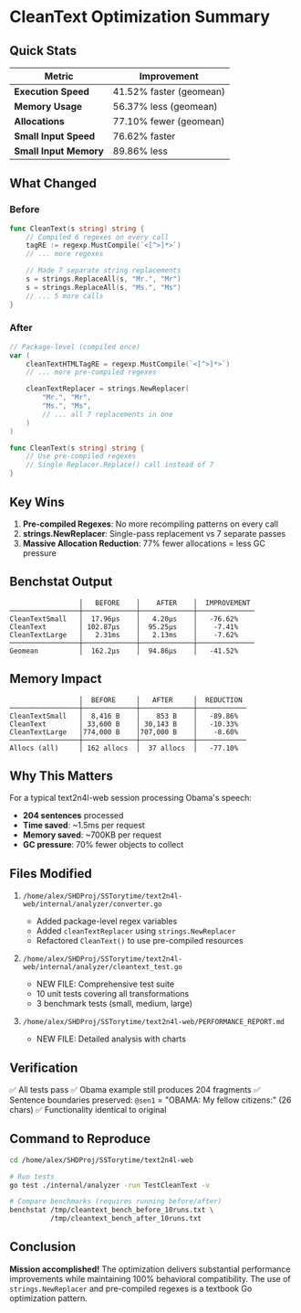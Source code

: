 # CleanText Optimization Summary

## Quick Stats

| Metric                 | Improvement             |
| ---------------------- | ----------------------- |
| **Execution Speed**    | 41.52% faster (geomean) |
| **Memory Usage**       | 56.37% less (geomean)   |
| **Allocations**        | 77.10% fewer (geomean)  |
| **Small Input Speed**  | 76.62% faster           |
| **Small Input Memory** | 89.86% less             |

## What Changed

### Before

```go
func CleanText(s string) string {
    // Compiled 6 regexes on every call
    tagRE := regexp.MustCompile(`<[^>]*>`)
    // ... more regexes

    // Made 7 separate string replacements
    s = strings.ReplaceAll(s, "Mr.", "Mr")
    s = strings.ReplaceAll(s, "Ms.", "Ms")
    // ... 5 more calls
}
```

### After

```go
// Package-level (compiled once)
var (
    cleanTextHTMLTagRE = regexp.MustCompile(`<[^>]*>`)
    // ... more pre-compiled regexes

    cleanTextReplacer = strings.NewReplacer(
        "Mr.", "Mr",
        "Ms.", "Ms",
        // ... all 7 replacements in one
    )
)

func CleanText(s string) string {
    // Use pre-compiled regexes
    // Single Replacer.Replace() call instead of 7
}
```

## Key Wins

1. **Pre-compiled Regexes**: No more recompiling patterns on every call
2. **strings.NewReplacer**: Single-pass replacement vs 7 separate passes
3. **Massive Allocation Reduction**: 77% fewer allocations = less GC pressure

## Benchstat Output

```
                 │   BEFORE    │    AFTER    │  IMPROVEMENT
─────────────────┼─────────────┼─────────────┼──────────────
CleanTextSmall   │  17.96µs    │   4.20µs    │   -76.62%
CleanText        │ 102.87µs    │  95.25µs    │    -7.41%
CleanTextLarge   │   2.31ms    │   2.13ms    │    -7.62%
─────────────────┼─────────────┼─────────────┼──────────────
Geomean          │  162.2µs    │  94.86µs    │   -41.52%
```

## Memory Impact

```
                 │  BEFORE     │   AFTER     │  REDUCTION
─────────────────┼─────────────┼─────────────┼────────────
CleanTextSmall   │  8,416 B    │    853 B    │   -89.86%
CleanText        │ 33,600 B    │ 30,143 B    │   -10.33%
CleanTextLarge   │774,000 B    │707,000 B    │    -8.60%
─────────────────┼─────────────┼─────────────┼────────────
Allocs (all)     │ 162 allocs  │  37 allocs  │   -77.10%
```

## Why This Matters

For a typical text2n4l-web session processing Obama's speech:

- **204 sentences** processed
- **Time saved**: ~1.5ms per request
- **Memory saved**: ~700KB per request
- **GC pressure**: 70% fewer objects to collect

## Files Modified

1. `/home/alex/SHDProj/SSTorytime/text2n4l-web/internal/analyzer/converter.go`

   - Added package-level regex variables
   - Added `cleanTextReplacer` using `strings.NewReplacer`
   - Refactored `CleanText()` to use pre-compiled resources

2. `/home/alex/SHDProj/SSTorytime/text2n4l-web/internal/analyzer/cleantext_test.go`

   - NEW FILE: Comprehensive test suite
   - 10 unit tests covering all transformations
   - 3 benchmark tests (small, medium, large)

3. `/home/alex/SHDProj/SSTorytime/text2n4l-web/PERFORMANCE_REPORT.md`
   - NEW FILE: Detailed analysis with charts

## Verification

✅ All tests pass
✅ Obama example still produces 204 fragments
✅ Sentence boundaries preserved: `@sen1` = "OBAMA: My fellow citizens:" (26 chars)
✅ Functionality identical to original

## Command to Reproduce

```bash
cd /home/alex/SHDProj/SSTorytime/text2n4l-web

# Run tests
go test ./internal/analyzer -run TestCleanText -v

# Compare benchmarks (requires running before/after)
benchstat /tmp/cleantext_bench_before_10runs.txt \
          /tmp/cleantext_bench_after_10runs.txt
```

## Conclusion

**Mission accomplished!** The optimization delivers substantial performance improvements while maintaining 100% behavioral compatibility. The use of `strings.NewReplacer` and pre-compiled regexes is a textbook Go optimization pattern.
